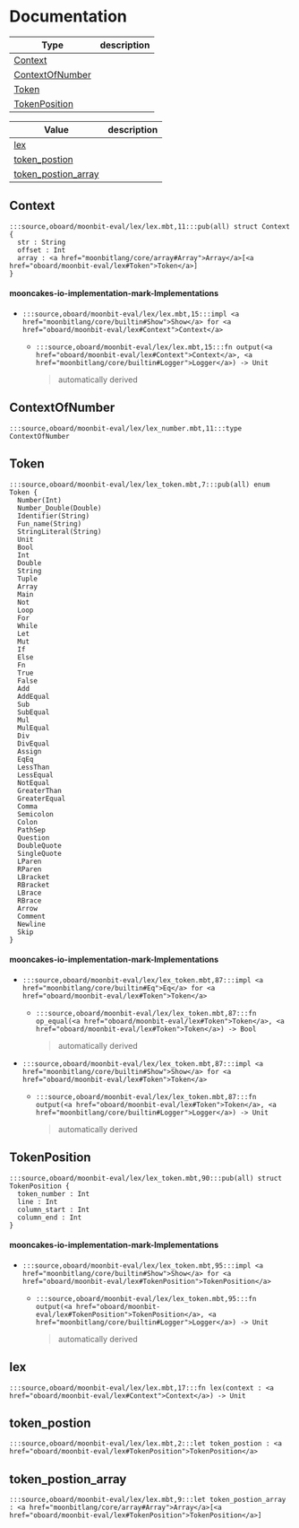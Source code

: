 # Documentation
|Type|description|
|---|---|
|[Context](#Context)||
|[ContextOfNumber](#ContextOfNumber)||
|[Token](#Token)||
|[TokenPosition](#TokenPosition)||

|Value|description|
|---|---|
|[lex](#lex)||
|[token\_postion](#token_postion)||
|[token\_postion\_array](#token_postion_array)||

## Context

```moonbit
:::source,oboard/moonbit-eval/lex/lex.mbt,11:::pub(all) struct Context {
  str : String
  offset : Int
  array : <a href="moonbitlang/core/array#Array">Array</a>[<a href="oboard/moonbit-eval/lex#Token">Token</a>]
}
```


#### mooncakes-io-implementation-mark-Implementations
- ```moonbit
  :::source,oboard/moonbit-eval/lex/lex.mbt,15:::impl <a href="moonbitlang/core/builtin#Show">Show</a> for <a href="oboard/moonbit-eval/lex#Context">Context</a>
  ```
  > 
  * ```moonbit
    :::source,oboard/moonbit-eval/lex/lex.mbt,15:::fn output(<a href="oboard/moonbit-eval/lex#Context">Context</a>, <a href="moonbitlang/core/builtin#Logger">Logger</a>) -> Unit
    ```
    > automatically derived

## ContextOfNumber

```moonbit
:::source,oboard/moonbit-eval/lex/lex_number.mbt,11:::type ContextOfNumber
```


## Token

```moonbit
:::source,oboard/moonbit-eval/lex/lex_token.mbt,7:::pub(all) enum Token {
  Number(Int)
  Number_Double(Double)
  Identifier(String)
  Fun_name(String)
  StringLiteral(String)
  Unit
  Bool
  Int
  Double
  String
  Tuple
  Array
  Main
  Not
  Loop
  For
  While
  Let
  Mut
  If
  Else
  Fn
  True
  False
  Add
  AddEqual
  Sub
  SubEqual
  Mul
  MulEqual
  Div
  DivEqual
  Assign
  EqEq
  LessThan
  LessEqual
  NotEqual
  GreaterThan
  GreaterEqual
  Comma
  Semicolon
  Colon
  PathSep
  Question
  DoubleQuote
  SingleQuote
  LParen
  RParen
  LBracket
  RBracket
  LBrace
  RBrace
  Arrow
  Comment
  Newline
  Skip
}
```


#### mooncakes-io-implementation-mark-Implementations
- ```moonbit
  :::source,oboard/moonbit-eval/lex/lex_token.mbt,87:::impl <a href="moonbitlang/core/builtin#Eq">Eq</a> for <a href="oboard/moonbit-eval/lex#Token">Token</a>
  ```
  > 
  * ```moonbit
    :::source,oboard/moonbit-eval/lex/lex_token.mbt,87:::fn op_equal(<a href="oboard/moonbit-eval/lex#Token">Token</a>, <a href="oboard/moonbit-eval/lex#Token">Token</a>) -> Bool
    ```
    > automatically derived
- ```moonbit
  :::source,oboard/moonbit-eval/lex/lex_token.mbt,87:::impl <a href="moonbitlang/core/builtin#Show">Show</a> for <a href="oboard/moonbit-eval/lex#Token">Token</a>
  ```
  > 
  * ```moonbit
    :::source,oboard/moonbit-eval/lex/lex_token.mbt,87:::fn output(<a href="oboard/moonbit-eval/lex#Token">Token</a>, <a href="moonbitlang/core/builtin#Logger">Logger</a>) -> Unit
    ```
    > automatically derived

## TokenPosition

```moonbit
:::source,oboard/moonbit-eval/lex/lex_token.mbt,90:::pub(all) struct TokenPosition {
  token_number : Int
  line : Int
  column_start : Int
  column_end : Int
}
```


#### mooncakes-io-implementation-mark-Implementations
- ```moonbit
  :::source,oboard/moonbit-eval/lex/lex_token.mbt,95:::impl <a href="moonbitlang/core/builtin#Show">Show</a> for <a href="oboard/moonbit-eval/lex#TokenPosition">TokenPosition</a>
  ```
  > 
  * ```moonbit
    :::source,oboard/moonbit-eval/lex/lex_token.mbt,95:::fn output(<a href="oboard/moonbit-eval/lex#TokenPosition">TokenPosition</a>, <a href="moonbitlang/core/builtin#Logger">Logger</a>) -> Unit
    ```
    > automatically derived

## lex

```moonbit
:::source,oboard/moonbit-eval/lex/lex.mbt,17:::fn lex(context : <a href="oboard/moonbit-eval/lex#Context">Context</a>) -> Unit
```


## token\_postion

```moonbit
:::source,oboard/moonbit-eval/lex/lex.mbt,2:::let token_postion : <a href="oboard/moonbit-eval/lex#TokenPosition">TokenPosition</a>
```


## token\_postion\_array

```moonbit
:::source,oboard/moonbit-eval/lex/lex.mbt,9:::let token_postion_array : <a href="moonbitlang/core/array#Array">Array</a>[<a href="oboard/moonbit-eval/lex#TokenPosition">TokenPosition</a>]
```

